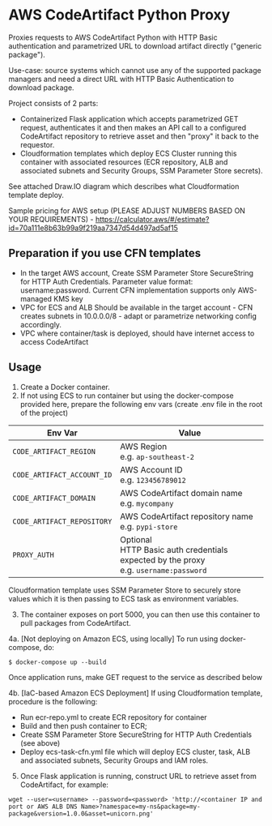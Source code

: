 # AWS CodeArtifact Python Proxy

Proxies requests to AWS CodeArtifact Python with HTTP Basic authentication and parametrized URL to download artifact directly ("generic package").

Use-case: source systems which cannot use any of the supported package managers and need a direct URL with HTTP Basic Authentication to download package.

Project consists of 2 parts:
- Containerized Flask application which accepts parametrized GET request, authenticates it and then makes an API call to a configured CodeArtifact repository to retrieve asset and then "proxy" it back to the requestor.
- Cloudformation templates which deploy ECS Cluster running this container with associated resources (ECR repository, ALB and associated subnets and Security Groups, SSM Parameter Store secrets). 

See attached Draw.IO diagram which describes what Cloudformation template deploy.

Sample pricing for AWS setup (PLEASE ADJUST NUMBERS BASED ON YOUR REQUIREMENTS) - https://calculator.aws/#/estimate?id=70a111e8b63b99a9f219aa7347d54d497ad5af15

## Preparation if you use CFN templates

- In the target AWS account, Create SSM Parameter Store SecureString for HTTP Auth Credentials. Parameter value format: username:password. Current CFN implementation supports only AWS-managed KMS key
- VPC for ECS and ALB Should be available in the target account - CFN creates subnets in 10.0.0.0/8 - adapt or parametrize networking config accordingly.
- VPC where container/task is deployed, should have internet access to access CodeArtifact

## Usage

1. Create a Docker container.
2. If not using ECS to run container but using  the docker-compose provided here, prepare the following env vars (create .env file in the root of the project)

| Env Var                   | Value                                                                                     |
| ------------------------- | ----------------------------------------------------------------------------------------- |
| `CODE_ARTIFACT_REGION`     | AWS Region<br>e.g. `ap-southeast-2`                                                       |
| `CODE_ARTIFACT_ACCOUNT_ID` | AWS Account ID<br>e.g. `123456789012`                                                     |
| `CODE_ARTIFACT_DOMAIN`     | AWS CodeArtifact domain name<br>e.g. `mycompany`                                          |
| `CODE_ARTIFACT_REPOSITORY` | AWS CodeArtifact repository name<br>e.g. `pypi-store`                                     |
| `PROXY_AUTH`              | Optional<br>HTTP Basic auth credentials expected by the proxy<br>e.g. `username:password` |

Cloudformation template uses SSM Parameter Store to securely store values which it is then passing to ECS task as environment variables.

3. The container exposes on port 5000, you can then use this container to pull packages from CodeArtifact.

4a. [Not deploying on Amazon ECS, using locally] To run using docker-compose, do:

```
$ docker-compose up --build
```
Once application runs, make GET request to the service as described below

4b. [IaC-based Amazon ECS Deployment] If using Cloudformation template, procedure is the following:
- Run ecr-repo.yml to create ECR repository for container
- Build and then push container to ECR;
- Create SSM Parameter Store SecureString for HTTP Auth Credentials (see above)
- Deploy ecs-task-cfn.yml file which will deploy ECS cluster, task, ALB and associated subnets, Security Groups and IAM roles.

5. Once Flask application is running, construct URL to retrieve asset from CodeArtifact, for example:
```
wget --user=<username> --password=<password> 'http://<container IP and port or AWS ALB DNS Name>?namespace=my-ns&package=my-package&version=1.0.0&asset=unicorn.png'
```
